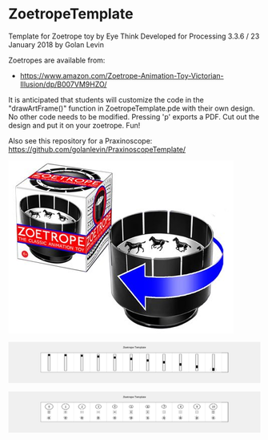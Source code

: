 # ZoetropeTemplate
Template for Zoetrope toy by Eye Think
Developed for Processing 3.3.6 / 23 January 2018 by Golan Levin 

Zoetropes are available from: 
* https://www.amazon.com/Zoetrope-Animation-Toy-Victorian-Illusion/dp/B007VM9HZO/

It is anticipated that students will customize the code in the "drawArtFrame()" function in ZoetropeTemplate.pde with their own design. No other code needs to be modified. Pressing 'p' exports a PDF. Cut out the design and put it on your zoetrope. Fun!

Also see this repository for a Praxinoscope: https://github.com/golanlevin/PraxinoscopeTemplate/

![Zoetrope toy](images/zoetrope-toy.jpg "Zoetrope")

![Animated GIF example 1](images/zoetrope-1.gif "Zoetrope example 1")

![Animated GIF example 2](images/zoetrope-2.gif "Zoetrope example 2")

